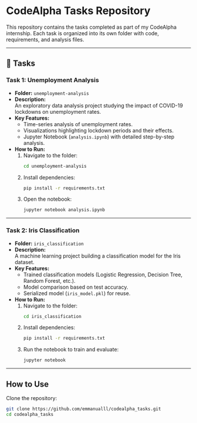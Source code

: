 # CodeAlpha Tasks Repository

This repository contains the tasks completed as part of my CodeAlpha internship. Each task is organized into its own folder with code, requirements, and analysis files.

---

## 📂 Tasks

### **Task 1: Unemployment Analysis**
- **Folder:** `unemployment-analysis`
- **Description:**  
  An exploratory data analysis project studying the impact of COVID-19 lockdowns on unemployment rates.  
- **Key Features:**
  - Time-series analysis of unemployment rates.  
  - Visualizations highlighting lockdown periods and their effects.  
  - Jupyter Notebook (`analysis.ipynb`) with detailed step-by-step analysis.  
- **How to Run:**
  1. Navigate to the folder:
     ```bash
     cd unemployment-analysis
     ```
  2. Install dependencies:
     ```bash
     pip install -r requirements.txt
     ```
  3. Open the notebook:
     ```bash
     jupyter notebook analysis.ipynb
     ```

---

### **Task 2: Iris Classification**
- **Folder:** `iris_classification`
- **Description:**  
  A machine learning project building a classification model for the Iris dataset.  
- **Key Features:**
  - Trained classification models (Logistic Regression, Decision Tree, Random Forest, etc.).  
  - Model comparison based on test accuracy.  
  - Serialized model (`iris_model.pkl`) for reuse.  
- **How to Run:**
  1. Navigate to the folder:
     ```bash
     cd iris_classification
     ```
  2. Install dependencies:
     ```bash
     pip install -r requirements.txt
     ```
  3. Run the notebook to train and evaluate:
     ```bash
     jupyter notebook
     ```

---

##  How to Use
Clone the repository:
```bash
git clone https://github.com/emmanualll/codealpha_tasks.git
cd codealpha_tasks
